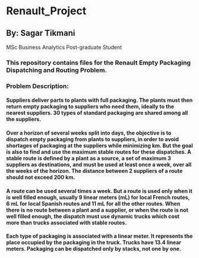 # Renault_Project
## By: Sagar Tikmani
MSc Business Analytics Post-graduate Student
### This repository contains files for the Renault Empty Packaging Dispatching and Routing Problem. 

### Problem Description:
#### Suppliers deliver parts to plants with full packaging. The plants must then return empty packaging to suppliers who need them, ideally to the nearest suppliers. 30 types of standard packaging are shared among all the suppliers.
#### Over a horizon of several weeks split into days, the objective is to dispatch empty packaging from plants to suppliers, in order to avoid shortages of packaging at the suppliers while minimizing km. But the goal is also to find and use the maximum stable routes for these dispatches. A stable route is defined by a plant as a source, a set of maximum 3 suppliers as destinations, and must be used at least once a week, over all the weeks of the horizon. The distance between 2 suppliers of a route should not exceed 200 km.
#### A route can be used several times a week. But a route is used only when it is well filled enough, usually 9 linear meters (mL) for local French routes, 6 mL for local Spanish routes and 11 mL for all the other routes. When there is no route between a plant and a supplier, or when the  route is not well filled enough, the dispatch must use dynamic trucks which cost more than trucks associated with stable routes.
#### Each type of packaging is associated with a linear meter. It represents the place occupied by the packaging in the truck. Trucks have 13.4 linear meters. Packaging can be dispatched only by stacks, not one by one.

